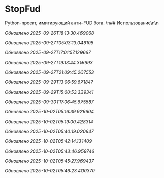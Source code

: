 # StopFud
Python-проект, имитирующий анти-FUD бота.
\n## Использование\n\n

_Обновлено 2025-09-26T18:13:30.469068_

_Обновлено 2025-09-27T05:03:13.046108_

_Обновлено 2025-09-27T17:01:57.129667_

_Обновлено 2025-09-27T19:13:44.316693_

_Обновлено 2025-09-27T21:09:45.267553_

_Обновлено 2025-09-29T13:06:59.671847_

_Обновлено 2025-09-29T15:00:53.339341_

_Обновлено 2025-09-30T17:06:45.675587_

_Обновлено 2025-10-02T05:16:39.926604_

_Обновлено 2025-10-02T05:19:00.428314_

_Обновлено 2025-10-02T05:40:19.020647_

_Обновлено 2025-10-02T05:42:14.131409_

_Обновлено 2025-10-02T05:43:46.959746_

_Обновлено 2025-10-02T05:45:27.969437_

_Обновлено 2025-10-02T05:46:23.400370_
